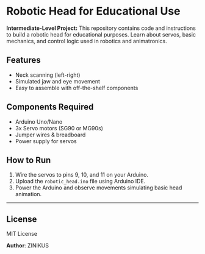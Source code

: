 # Robotic Head for Educational Use

**Intermediate-Level Project:** This repository contains code and instructions to build a robotic head for educational purposes. Learn about servos, basic mechanics, and control logic used in robotics and animatronics.

## Features

- Neck scanning (left-right)
- Simulated jaw and eye movement
- Easy to assemble with off-the-shelf components

## Components Required

- Arduino Uno/Nano
- 3x Servo motors (SG90 or MG90s)
- Jumper wires & breadboard
- Power supply for servos

## How to Run

1. Wire the servos to pins 9, 10, and 11 on your Arduino.
2. Upload the `robotic_head.ino` file using Arduino IDE.
3. Power the Arduino and observe movements simulating basic head animation.

---

## License

MIT License

**Author**: ZINIKUS
